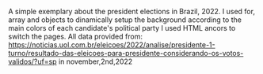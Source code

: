 A simple exemplary about the president elections in Brazil, 2022.
I used for, array and objects to dinamically setup the background according to the main colors of each candidate's political party
I used HTML ancors to switch the pages.
All data provided from: https://noticias.uol.com.br/eleicoes/2022/analise/presidente-1-turno/resultado-das-eleicoes-para-presidente-considerando-os-votos-validos/?uf=sp in november,2nd,2022
